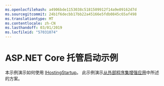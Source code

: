 ```yaml
---
ms.openlocfilehash: a4906bde1153038c5181509912f14a9e09162d7d
ms.sourcegitcommit: 24b1f6decbb17bb22a45166e5fdb0845c65af498
ms.translationtype: MT
ms.contentlocale: zh-CN
ms.lasthandoff: 03/01/2019
ms.locfileid: "57031074"
---
```

# <a name="aspnet-core-hosting-startup-sample"></a>ASP.NET Core 托管启动示例

本示例演示如何使用 [IHostingStartup](https://docs.microsoft.com/dotnet/api/microsoft.aspnetcore.hosting.ihostingstartup)。 此示例演示[从外部程序集增强应用](https://docs.microsoft.com/aspnet/core/fundamentals/host/platform-specific-configuration)中所述的方案。
